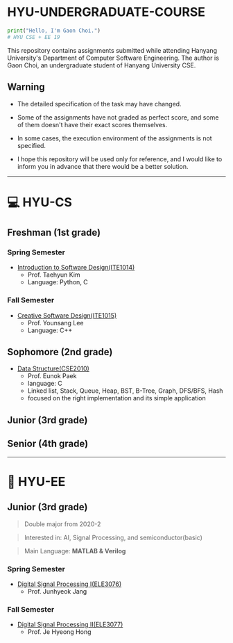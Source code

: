 # HYU-UNDERGRADUATE-COURSE

``` python
print("Hello, I'm Gaon Choi.")
# HYU CSE + EE 19
```

This repository contains assignments submitted while attending Hanyang University's Department of Computer Software Engineering. The author is Gaon Choi, an undergraduate student of Hanyang University CSE.

## Warning
- The detailed specification of the task may have changed.

- Some of the assignments have not graded as perfect score, and some of them doesn't have their exact scores themselves.

- In some cases, the execution environment of the assignments is not specified.

- I hope this repository will be used only for reference, and I would like to inform you in advance that there would be a better solution.


___
# :computer: HYU-CS

## Freshman (1st grade)

### Spring Semester
- [Introduction to Software Design(ITE1014)](https://github.com/Gaon-Choi/ITE1014)
  - Prof. Taehyun Kim
  - Language: Python, C

### Fall Semester
- [Creative Software Design(ITE1015)](https://github.com/Gaon-Choi/ITE1015)
  - Prof. Younsang Lee
  - Language: C++

## Sophomore (2nd grade)
- [Data Structure(CSE2010)](https://github.com/Gaon-Choi/CSE2010)
  - Prof. Eunok Paek
  - language: C
  - Linked list, Stack, Queue, Heap, BST, B-Tree, Graph, DFS/BFS, Hash
  - focused on the right implementation and its simple application

## Junior (3rd grade)

## Senior (4th grade)

___
# :satellite: HYU-EE
## Junior (3rd grade)

> Double major from 2020-2

> Interested in: AI, Signal Processing, and semiconductor(basic)

> Main Language: **MATLAB & Verilog**
### Spring Semester
- [Digital Signal Processing I(ELE3076)](https://github.com/Gaon-Choi/ELE3076)
  - Prof. Junhyeok Jang

### Fall Semester
- [Digital Signal Processing II(ELE3077)](https://github.com/Gaon-Choi/ELE3077)
  - Prof. Je Hyeong Hong
